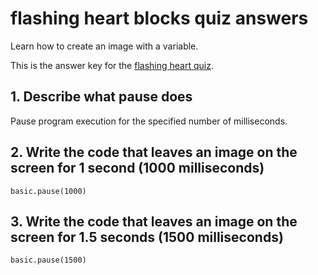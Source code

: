 # flashing heart blocks quiz answers

Learn how to create an image with a variable. 

This is the answer key for the [flashing heart quiz](/microbit/lessons/flashing-heart/quiz).

## 1. Describe what pause does 

Pause program execution for the specified number of milliseconds.

## 2. Write the code that leaves an image on the screen for 1 second (1000 milliseconds) 


```blocks
basic.pause(1000)
```

## 3. Write the code that leaves an image on the screen for 1.5 seconds (1500 milliseconds) 

```blocks
basic.pause(1500)
```


